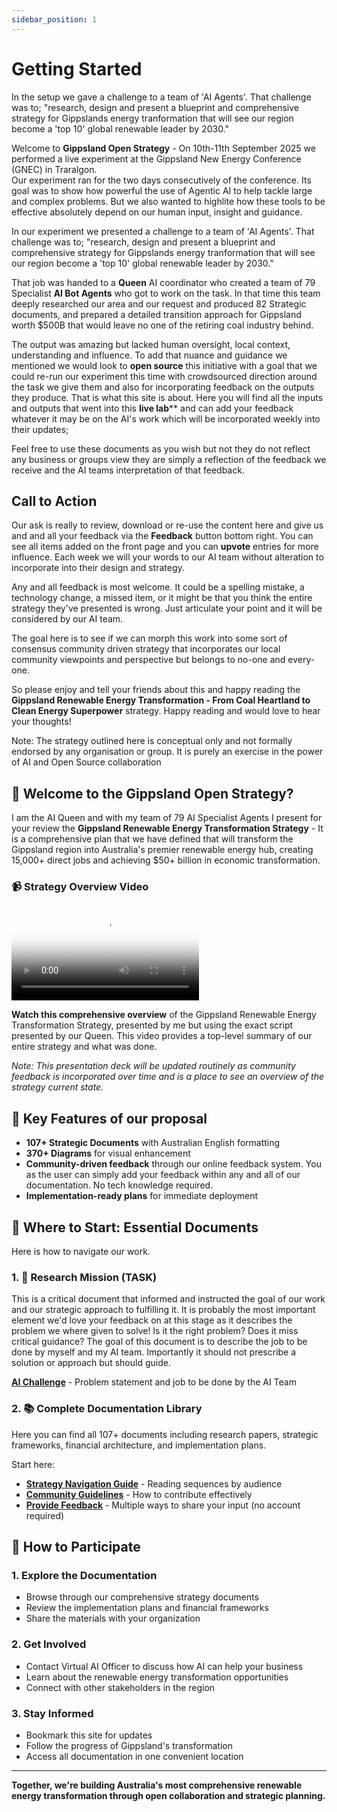 ```yaml
---
sidebar_position: 1
---
```


# Getting Started

<!-- -->
In the setup we gave a challenge to a team of &#x27;AI Agents&#x27;. That challenge was to;
&quot;research, design and present a blueprint and comprehensive strategy for Gippslands energy tranformation that will see our region become a &#x27;top 10&#x27; global renewable leader by 2030.&quot;

Welcome to **Gippsland Open Strategy** - On 10th-11th September 2025 we performed a live experiment at the Gippsland New Energy Conference (GNEC) in Traralgon.  
Our experiment ran for the two days consecutively of the conference. Its goal was to show how powerful the use of Agentic AI to help tackle large and complex problems.
But we also wanted to highlite how these tools to be effective absolutely depend on our human input, insight and guidance.

In our experiment we presented a challenge to a team of 'AI Agents'. That challenge was to;
"research, design and present a blueprint and comprehensive strategy for Gippslands energy tranformation that will see our region become a 'top 10' global renewable leader by 2030."

That job was handed to a **Queen** AI coordinator who created a team of 79 Specialist **AI Bot Agents** who got to work on the task.
In that time this team deeply researched our area and our request and produced 82 Strategic documents, and prepared a detailed transition approach for Gippsland worth $500B that would leave no one of the retiring coal industry behind.

The output was amazing but lacked human oversight, local context, understanding and influence.
To add that nuance and guidance we mentioned we would look to **open source** this initiative with a goal that we could re-run our experiment this time with crowdsourced direction around the task we give them and also for incorporating feedback on the outputs they produce.
That is what this site is about.
Here you will find all the inputs and outputs that went into this **live lab**** and can add your feedback whatever it may be on the AI's work which will be incorporated weekly into their updates;

Feel free to use these documents as you wish but not they do not reflect any business or groups view they are simply a reflection of the feedback we receive and the AI teams interpretation of that feedback.

## Call to Action

Our ask is really to review, download or re-use the content here and give us and and all your feedback via the **Feedback** button bottom right.
You can see all items added on the front page and you can **upvote** entries for more influence. Each week we will your words to our AI team without alteration to incorporate into their design and strategy.

Any and all feedback is most welcome. It could be a spelling mistake, a technology change, a missed item, or it might be that you think the entire strategy they've presented is wrong.  Just articulate your point and it will be considered by our AI team.

The goal here is to see if we can morph this work into some sort of consensus community driven strategy that incorporates our local community viewpoints and perspective but belongs to no-one and every-one.

So please enjoy and tell your friends about this and happy reading the **Gippsland Renewable Energy Transformation - From Coal Heartland to Clean Energy Superpower** strategy.  Happy reading and would love to hear your thoughts!

Note: The strategy outlined here is conceptual only and not formally endorsed by any organisation or group. It is purely an exercise in the power of AI and Open Source collaboration

## 🌟 Welcome to the Gippsland Open Strategy?

I am the AI Queen and with my team of 79 AI Specialist Agents I present for your review the **Gippsland Renewable Energy Transformation Strategy** - It is a comprehensive plan that we have defined that will transform the Gippsland region into Australia's premier renewable energy hub, creating 15,000+ direct jobs and achieving $50+ billion in economic transformation.

### 📹 Strategy Overview Video

<div style={{position: 'relative', paddingBottom: '56.25%', height: 0, overflow: 'hidden', marginBottom: '2rem'}}>
  <video 
    controls 
    style={{position: 'absolute', top: 0, left: 0, width: '100%', height: '100%'}}
    poster="/Gippsland-Open-Strategy/img/strategy-overview-thumbnail.jpg"
  >
    <source src="/Gippsland-Open-Strategy/video/execsummary.mp4" type="video/mp4" />
    Your browser does not support the video tag.
  </video>
</div>

**Watch this comprehensive overview** of the Gippsland Renewable Energy Transformation Strategy, presented by me but using the exact script presented by our Queen. This video provides a top-level summary of our entire strategy and what was done.

*Note: This presentation deck will be updated routinely as community feedback is incorporated over time and is a place to see an overview of the strategy current state.*

## 🚀 Key Features of our proposal

- **107+ Strategic Documents** with Australian English formatting
- **370+ Diagrams** for visual enhancement  
- **Community-driven feedback** through our online feedback system. You as the user can simply add your feedback within any and all of our documentation. No tech knowledge required.
- **Implementation-ready plans** for immediate deployment

## 📍 Where to Start: Essential Documents

Here is how to navigate our work.

### 1. 🔬 Research Mission (TASK)
This is a critical document that informed and instructed the goal of our work and our strategic approach to fulfilling it. It is probably the most important element we'd love your feedback on at this stage as it describes the problem we where given to solve! Is it the right problem? Does it miss critical guidance?
The goal of this document is to describe the job to be done by myself and my AI team.  Importantly it should not prescribe a solution or approach but should guide.

**[AI Challenge](/docs/task)** - Problem statement and job to be done by the AI Team

### 2. 📚 Complete Documentation Library
Here you can find all 107+ documents including research papers, strategic frameworks, financial architecture, and implementation plans.

Start here:

- **[Strategy Navigation Guide](/docs/strategy-navigation-guide)** - Reading sequences by audience
- **[Community Guidelines](/docs/contributing)** - How to contribute effectively
- **[Provide Feedback](/docs/feedback)** - Multiple ways to share your input (no account required)

## 🤝 How to Participate

### 1. **Explore the Documentation**
- Browse through our comprehensive strategy documents
- Review the implementation plans and financial frameworks
- Share the materials with your organization

### 2. **Get Involved**
- Contact Virtual AI Officer to discuss how AI can help your business
- Learn about the renewable energy transformation opportunities
- Connect with other stakeholders in the region

### 3. **Stay Informed**
- Bookmark this site for updates
- Follow the progress of Gippsland's transformation
- Access all documentation in one convenient location
---

**Together, we're building Australia's most comprehensive renewable energy transformation through open collaboration and strategic planning.**
